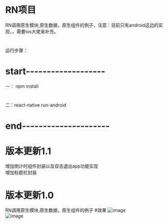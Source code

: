 # RN项目
RN调用原生模块,原生数据，原生组件的例子，注意：目前只有android这边的实现，，需要ios大佬来补充。
# 
运行步骤：
# start-------------------
一： npm install
#  
二：react-native run-android
# end---------------------
# 版本更新1.1
增加倒计时组件封装以及双击退出app功能实现
<br/>
增加标题栏封装
# 版本更新1.0
RN调用原生模块,原生数据，原生组件的例子
#效果
![image](https://github.com/niyige/justCoder/blob/master/screenshots/title.jpg)
<br/>
![image](https://github.com/niyige/justCoder/blob/master/screenshots/time.jpg)
